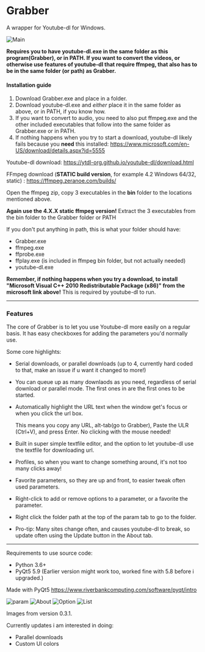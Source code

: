 # Grabber
A wrapper for Youtube-dl for Windows. 

![Main](https://i.imgur.com/Tdd2oHt.png)

**Requires you to have youtube-dl.exe in the same folder as this program(Grabber), or in PATH. 
If you want to convert the videos, or otherwise use features of youtube-dl that require ffmpeg,
that also has to be in the same folder (or path) as Grabber.** 

#### Installation guide

1. Download Grabber.exe and place in a folder.
2. Download youtube-dl.exe and *either* place it in the same folder as above, or in PATH, if you know how. 
3. If you want to convert to audio, you need to also put ffmpeg.exe and the other included executables that follow into the same folder as Grabber.exe or in PATH.
4. If nothing happens when you try to start a download, youtube-dl likely fails because you **need** this installed:
 https://www.microsoft.com/en-US/download/details.aspx?id=5555

Youtube-dl download: 
https://ytdl-org.github.io/youtube-dl/download.html

FFmpeg download (**STATIC build version**, for example 4.2 Windows 64/32, static) : 
https://ffmpeg.zeranoe.com/builds/

Open the ffmpeg zip, copy 3 executables in the **bin** folder to the locations mentioned above.

**Again use the 4.X.X static ffmpeg version!** Extract the 3 executables from the bin folder to the Grabber folder or PATH

If you don't put anything in path, this is what your folder should have:
- Grabber.exe
- ffmpeg.exe
- ffprobe.exe
- ffplay.exe (is included in ffmpeg bin folder, but not actually needed)
- youtube-dl.exe

**Remember, if nothing happens when you try a download, to install "Microsoft Visual C++ 2010 Redistributable Package (x86)" from the microsoft link above!** This is required by youtube-dl to run.

______

### Features

The core of Grabber is to let you use Youtube-dl more easily on a regular basis. It has easy checkboxes for adding the parameters you'd normally use. 

Some core highlights:
* Serial downloads, or parallel downloads (up to 4, currently hard coded to that, make an issue if u want it changed to more!)
* You can queue up as many downlaods as you need, regardless of serial download or parallel mode. The first ones in are the first ones to be started. 
* Automatically highlight the URL text when the window get's focus or when you click the url box. 
 
  This means you copy any URL, alt-tab(go to Grabber), Paste the ULR (Ctrl+V), and press Enter. No clicking with the mouse needed!
* Built in super simple textfile editor, and the option to let youtube-dl use the textfile for downloading url.
* Profiles, so when you want to change something around, it's not too many clicks away! 
* Favorite parameters, so they are up and front, to easier tweak often used parameters. 
* Right-click to add or remove options to a parameter, or a favorite the parameter.
* Right click the folder path at the top of the param tab to go to the folder.
* Pro-tip: Many sites change often, and causes youtube-dl to break, so update often using the Update button in the About tab. 
 
______

Requirements to use source code:

* Python 3.6+ 
* PyQt5 5.9 (Earlier version might work too, worked fine with 5.8 before i upgraded.) 

Made with PyQt5 https://www.riverbankcomputing.com/software/pyqt/intro


![param](https://i.imgur.com/4jFwhFe.png) ![About](https://i.imgur.com/52Fy75J.png) 
![Option](https://i.imgur.com/ceYwgyS.png) ![List](https://i.imgur.com/L0PL5OH.png)


Images from version 0.3.1.

Currently updates i am interested in doing:
* Parallel downloads
* Custom UI colors


